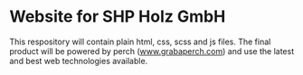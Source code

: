 <h1>Website for SHP Holz GmbH</h1>

This respository will contain plain html, css, scss and js files.
The final product will be powered by perch (www.grabaperch.com) and use the latest and best web technologies available.
